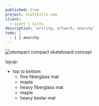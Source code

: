 ```yaml
---
published: true
project: scottkilts.com
client:
  - scott j kilts
description: 'writing, artwork, anarchy'
todo: |
  - [ ] anarchy
---
```

![stompact compact skateboard concept]({{site.baseurl}}/media/stompact-working.GIF)   
   
 layup:
  - top to bottom
    - fine fiberglass mat
    - maple
    - heavy fiberglass mat
    - maple
    - heavy kevlar mat
